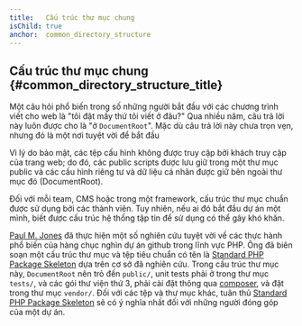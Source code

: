```yaml
---
title:   Cấu trúc thư mục chung
isChild: true
anchor:  common_directory_structure
---
```


## Cấu trúc thư mục chung {#common_directory_structure_title}

Một câu hỏi phổ biến trong số những người bắt đầu với các chương trình viết cho web là "tôi đặt mấy thứ tôi viết ở đâu?" Qua nhiều năm, câu trả lời này luôn được cho là "ở `DocumentRoot`". Mặc dù câu trả lời này chưa trọn vẹn, nhưng đó là một nơi tuyệt vời để bắt đầu

Vì lý do bảo mật, các tệp cấu hình không được truy cập bởi khách truy cập của trang web; do đó, các public scripts được lưu giữ trong một thư mục public và các cấu hình riêng tư và dữ liệu cá nhân được giữ bên ngoài thư mục đó (DocumentRoot).

Đối với mỗi team, CMS hoặc trong một framework, cấu trúc thư mục chuẩn được sử dụng bởi các thành viên. Tuy nhiên, nếu ai đó bắt đầu dự án một mình, biết được cấu trúc hệ thống tập tin để sử dụng có thể gây khó khăn.

[Paul M. Jones] đã thực hiện một số nghiên cứu tuyệt vời về các thực hành phổ biến của hàng chục nghìn dự án github trong lĩnh vực PHP. Ông đã biên soạn một cấu trúc thư mục và tệp tiêu chuẩn có tên là [Standard PHP Package Skeleton] dựa trên cơ sở đã nghiên cứu. Trong cấu trúc thư mục này, `DocumentRoot` nên trỏ đến `public/`, unit tests phải ở trong thư mục `tests/`, và các gói thư viện thứ 3, phải cài đặt thông qua [composer], và đặt trong thư mục `vendor/`. Đối với các tệp và thư mục khác, tuân thủ [Standard PHP Package Skeleton] sẽ có ý nghĩa nhất đối với những người đóng góp của một dự án.

[Paul M. Jones]: https://twitter.com/pmjones
[Standard PHP Package Skeleton]: https://github.com/php-pds/skeleton
[Composer]: /#composer_and_packagist
